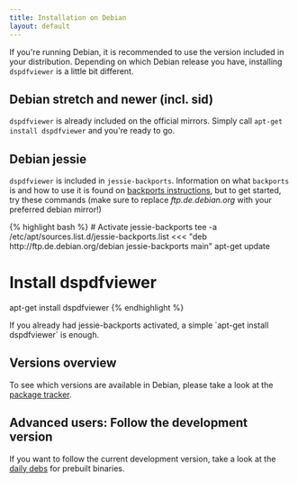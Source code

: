 ```yaml
---
title: Installation on Debian
layout: default
---
```


If you're running Debian, it is recommended to use the version included in your
distribution. Depending on which Debian release you have, installing `dspdfviewer` is
a little bit different.

## Debian stretch and newer (incl. sid)

`dspdfviewer` is already included on the official mirrors. Simply call
<span class="root">`apt-get install dspdfviewer`</span> and you're ready to go.

## Debian jessie

`dspdfviewer` is included in `jessie-backports`.  Information on what
`backports` is and how to use it is found on [backports instructions],
but to get started, try these commands (make sure to replace
*ftp.de.debian.org* with your preferred debian mirror!)

<div class="root">
{% highlight bash %}
# Activate jessie-backports
tee -a /etc/apt/sources.list.d/jessie-backports.list <<< "deb http://ftp.de.debian.org/debian jessie-backports main"
apt-get update

# Install dspdfviewer
apt-get install dspdfviewer
{% endhighlight %}
</div>

<span class="root">
If you already had jessie-backports activated, a
simple `apt-get install dspdfviewer` is enough.
</span>


[backports instructions]: http://backports.debian.org/Instructions/

## Versions overview

To see which versions are available in Debian, please take a look at the
[package tracker].

## Advanced users: Follow the development version

If you want to follow the current development version, take a look at the
[daily debs] for prebuilt binaries.

[package tracker]: https://tracker.debian.org/pkg/dspdfviewer
[deb-repository]: /installation/deb-repository.html
[daily debs]: /installation/daily-deb.html
[@dannyedel]: https://github.com/dannyedel
